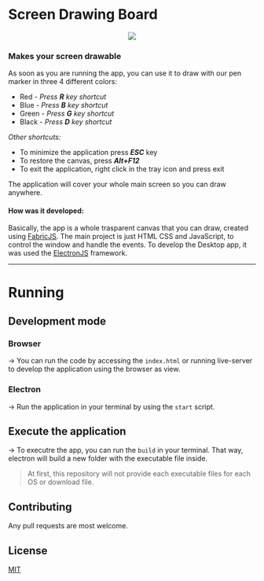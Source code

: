 # Screen Drawing Board
<div style="text-align:center"><img src="https://media.giphy.com/media/LmpB037yDKhEBNuxBp/giphy.gif" /></div>

### **Makes your screen drawable**
As soon as you are running the app, you can use it to draw with our pen marker in three 4 different colors:

- Red - _Press **R** key shortcut_ 
- Blue - _Press **B** key shortcut_ 
- Green - _Press **G** key shortcut_ 
- Black - _Press **D** key shortcut_ 

_Other shortcuts:_
- To minimize the application press **_ESC_**  key
- To restore the canvas, press **_Alt+F12_** 
- To exit the application, right click in the tray icon and press exit

The application will cover your whole main screen so you can draw anywhere.


#### **How was it developed:**
Basically, the app is a whole trasparent canvas that you can draw, created using [FabricJS](http://fabricjs.com).
The main project is just HTML CSS and JavaScript, to control the window and handle the events.
To develop the Desktop app, it was used the [ElectronJS](https://www.electronjs.org) framework.

---

# Running

## Development mode

### **Browser**
-> You can run the code by accessing the `index.html` or running live-server to develop the application using the browser as view.

### **Electron**
-> Run the application in your terminal by using the `start` script.

## **Execute the application**
-> To executre the app, you can run the `build` in your terminal. That way, electron will build a new folder with the executable file inside. 
> At first, this repository will not provide each executable files for each OS or download file.


## Contributing
Any pull requests are most welcome.

## License

[MIT](https://choosealicense.com/licenses/mit/)